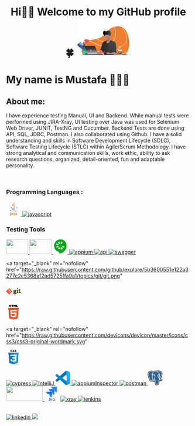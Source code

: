 
<h1 align="center" dir="auto">
  <a id="user-content-hi--welcome-to-my-github-profile--" class="anchor"
  aria-hidden="true" tabindex="-1"
  href="#hi--welcome-to-my-github-profile--"
</h1>
<a>
  
  Hi👋🏻 Welcome to my GitHub profile 🍀   <img
    src="https://github.com/bykgz/bykgz/blob/main/RCLqJwY5Uy.gif"
    alt="Typing SVG"
    style="max-width: 100%"/>

</a>







<h1>My name is Mustafa 👩🏻‍💻</h1>
<h3 dir="auto">
  <a
    id="user-content-about-me-"
    class="anchor"
    aria-hidden="true"
    tabindex="-1"
    href="#about-me-"
  ></a>

  <h2>About me:</h2>
</h3>
<p dir="auto">
  I have experience testing Manual, UI and Backend. While manual tests were
  performed using JIRA-Xray, UI testing over Java was used for Selenium Web
  Driver, JUNIT, TestNG and Cucumber. Backend Tests are done using API, SQL,
  JDBC, Postman. I also collaborated using Github. I have a solid
  understanding and skills in Software Development Lifecycle (SDLC),
  Software Testing Lifecycle (STLC) within Agile/Scrum Methodology. I have
  strong analytical and communication skills, work ethic, ability to ask
  research questions, organized, detail-oriented, fun and adaptable
  personality.
</p>

<br />
<h3 dir="auto">Programming Languages :</h3>

<a href="https://www.java.com/" rel="nofollow" target="_blank">
  <img
    height="40"
    width="40"
    src="https://raw.githubusercontent.com/github/explore/5b3600551e122a3277c2c5368af2ad5725ffa9a1/topics/java/java.png"
    style="max-width: 100%"
  />
</a>

<a href="https://www.w3schools.com/js/" rel="nofollow" target="_blank">
  <img
    src="https://upload.wikimedia.org/wikipedia/commons/6/6a/JavaScript-logo.png"
    alt="javascript"
    width="38"
    height="38"
    data-canonical-src="https://i.hizliresim.com/bhkcevy.png"
    style="max-width: 100%"
  />
</a>

<h3>Testing Tools</h3>

<a href="https://testng.org/" rel="nofollow" target="_blank">
  <img
    height="40"
    width="60"
    src="https://playwright.dev/img/playwright-logo.svg"
    style="max-width: 100%"
  />
</a>

<a href="https://testng.org/" rel="nofollow" target="_blank">
  <img
    height="40"
    width="60"
    src="https://noorteck.com/wp-content/uploads/2019/05/TestNG-Logo.png"
    style="max-width: 100%"
  />
</a>

<a href="https://cucumber.io/" target="_blank" rel="nofollow">
  <img
    src="https://github.com/devicons/devicon/raw/master/icons/cucumber/cucumber-plain.svg"
    title="Cucumber"
    alt="Cucumber"
    width="40"
    height="40"
    style="max-width: 100%"
  />
</a>

<a href="https://appium.io" rel="nofollow">
  <img
    src="https://avatars.githubusercontent.com/u/3221291?s=200&amp;v=4"
    alt="appium"
    width="40"
    height="40"
    style="max-width: 100%"
  />
</a>

<a href="https://www.postman.com/what-is-an-api/" rel="nofollow">
  <img
    src="	https://cdn-icons-png.flaticon.com/512/1493/1493169.png"
    alt="api"
    width="40"
    height="40"
    style="max-width: 100%"
  />
</a>

<a href="https://swagger.io/" rel="nofollow" target="_blank">
  <img
    src="https://static-00.iconduck.com/assets.00/swagger-icon-512x512-halz44im.png"
    alt="swagger"
    width="40"
    height="40"
    style="max-width: 100%"
  />
</a>

<a
  target="_blank"
  rel="nofollow"
  href="https://raw.githubusercontent.com/github/explore/5b3600551e122a3277c2c5368af2ad5725ffa9a1/topics/git/git.png"
>
  <img
    height="40"
    width="40"
    src="https://raw.githubusercontent.com/github/explore/5b3600551e122a3277c2c5368af2ad5725ffa9a1/topics/git/git.png"
    style="max-width: 100%"
  />
</a>

<a href="https://www.w3schools.com/html/" rel="nofollow" target="_blank">
  <img
    height="40"
    width="40"
    src="https://raw.githubusercontent.com/github/explore/5b3600551e122a3277c2c5368af2ad5725ffa9a1/topics/html/html.png"
    style="max-width: 100%"
  />
</a>

<a
  target="_blank"
  rel="nofollow"
  href="https://raw.githubusercontent.com/devicons/devicon/master/icons/css3/css3-original-wordmark.svg"
>
  <img
    src="https://raw.githubusercontent.com/devicons/devicon/master/icons/css3/css3-original-wordmark.svg"
    alt="css3"
    width="40"
    height="40"
    style="max-width: 100%"
  />
</a>

<a href="https://www.cypress.io" rel="nofollow">
  <img
    src="https://www.cypress.io/_astro/navbar-brand.0d71ff96.svg"
    alt="cypress"
    width="40"
    height="40"
    style="max-width: 100%"
  />
</a>
<a href="https://www.jetbrains.com/idea/features/" rel="nofollow">
  <img
    src=""
    alt="IntelliJ"
    width="40"
    height="40"
    style="max-width: 100%"
  />
</a>
<a href="https://code.visualstudio.com/" rel="nofollow">
  <img
    width="40"
    src="https://raw.githubusercontent.com/github/explore/80688e429a7d4ef2fca1e82350fe8e3517d3494d/topics/visual-studio-code/visual-studio-code.png"
    style="max-width: 100%"
  />
</a>
<a href="https://github.com/appium/appium-inspector">
  <img
    src="https://raw.githubusercontent.com/appium/appium-inspector/main/docs/icon.png"
    alt="appiumInspector"
    width="40"
    height="40"
    style="max-width: 100%"
  />
</a>
<a href="https://postman.com" rel="nofollow">
  <img
    src="https://camo.githubusercontent.com/a13ca5b988ada41839ebe4f88455e63419a1b56fcb5eda207794cd1649a61d2c/68747470733a2f2f7777772e766563746f726c6f676f2e7a6f6e652f6c6f676f732f676574706f73746d616e2f676574706f73746d616e2d69636f6e2e737667"
    alt="postman"
    width="40"
    height="40"
    style="max-width: 100%"
  />
</a>
<a href="https://www.postgresql.org/" rel="nofollow">
  <img
    width="40"
    src="https://raw.githubusercontent.com/github/explore/80688e429a7d4ef2fca1e82350fe8e3517d3494d/topics/postgresql/postgresql.png"
    style="max-width: 100%"
  />
</a>
<a href="https://maven.apache.org/" rel="nofollow">
  <img
    src="https://maven.apache.org/images/maven-logo-black-on-white.png"
    width="100"
    height="40"
    style="max-width: 100%"
  />
</a>
<a
  target="_blank"
  rel="noopener noreferrer"
  href="https://github.com/devicons/devicon/blob/master/icons/jira/jira-original-wordmark.svg"
  ><img
    src="https://github.com/devicons/devicon/raw/master/icons/jira/jira-original-wordmark.svg"
    title="Jira"
    alt="Jira"
    width="40"
    height="40"
    style="max-width: 100%"
  /></a>
<a
  href="https://marketplace.atlassian.com/apps/1211769/xray-test-management-for-jira"
  rel="nofollow"
>
  <img
    src="https://avatars.githubusercontent.com/u/65618195?s=200&amp;v=4"
    alt="xray"
    width="40"
    height="40"
    style="max-width: 100%"
  />
</a>
<a
  target="_blank"
  rel="noopener noreferrer nofollow"
  href="https://camo.githubusercontent.com/677d7d6afeeb04410190a061d7bbb6fb8a5246c6dc80ab4b665988ca04b091d1/68747470733a2f2f7777772e766563746f726c6f676f2e7a6f6e652f6c6f676f732f6a656e6b696e732f6a656e6b696e732d69636f6e2e737667"
>
  <img
    src="https://camo.githubusercontent.com/677d7d6afeeb04410190a061d7bbb6fb8a5246c6dc80ab4b665988ca04b091d1/68747470733a2f2f7777772e766563746f726c6f676f2e7a6f6e652f6c6f676f732f6a656e6b696e732f6a656e6b696e732d69636f6e2e737667"
    alt="jenkins"
    width="40"
    height="40"
    style="max-width: 100%"
  />
</a>
<br />
<br />
<p>
  <a href="https://www.linkedin.com/in/mustafabuyukgoze/" rel="nofollow">
    <img
      src="https://camo.githubusercontent.com/591c02e8ff595d43e0b35b1b29aed639a7154b959cd8f8c854b9e176d885b094/68747470733a2f2f696d672e736869656c64732e696f2f62616467652f4c696e6b6564496e2d3030373742353f7374796c653d666f722d7468652d6261646765266c6f676f3d6c696e6b6564696e266c6f676f436f6c6f723d7768697465"
      alt="linkedin"
      data-canonical-src="https://img.shields.io/badge/LinkedIn-0077B5?style=for-the-badge&amp;logo=linkedin&amp;logoColor=white"
      style="max-width: 100%"
    />
  </a>
  <a href="https://medium.com/@mustafa.bykgz" rel="nofollow">
    <img
      src="https://camo.githubusercontent.com/70ca88ea4ec71a3bfefbe92ad2bc4d529dd80198d97f7903d2ce60af5b9860d9/68747470733a2f2f696d672e736869656c64732e696f2f62616467652f4d656469756d2d3132313030453f7374796c653d666f722d7468652d6261646765266c6f676f3d6d656469756d266c6f676f436f6c6f723d7768697465"
      data-canonical-src="https://img.shields.io/badge/Medium-12100E?style=for-the-badge&amp;logo=medium&amp;logoColor=white"
      style="max-width: 100%"
    />
  </a>
</p>
